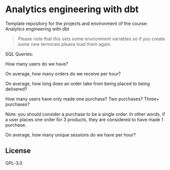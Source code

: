 # Analytics engineering with dbt

Template repository for the projects and environment of the course: Analytics engineering with dbt

> Please note that this sets some environment variables so if you create some new terminals please load them again.

SQL Queries:

How many users do we have?

On average, how many orders do we receive per hour?

On average, how long does an order take from being placed to being delivered?

How many users have only made one purchase? Two purchases? Three+ purchases?

Note: you should consider a purchase to be a single order. In other words, if a user places one order for 3 products, they are considered to have made 1 purchase.

On average, how many unique sessions do we have per hour?

## License
GPL-3.0
